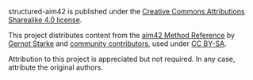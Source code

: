 structured-aim42 is published under the [Creative Commons Attributions Sharealike 4.0 license](https://creativecommons.org/licenses/by-sa/4.0/).

This project distributes content from the [aim42 Method Reference](https://aim42.github.io/) by [Gernot Starke](https://www.gernotstarke.de/) and [community contributors](https://github.com/aim42/aim42/graphs/contributors), used under [CC BY-SA](https://creativecommons.org/licenses/by-sa/4.0/).

Attribution to this project is appreciated but not required. In any case, attribute the original authors.
